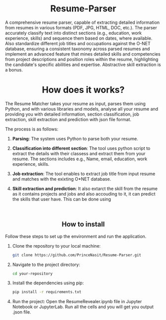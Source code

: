 <div align="center">
  
# Resume-Parser
</div>
A  comprehensive resume parser, capable of extracting detailed information from resumes in various formats (PDF, JPG, HTML, DOC, etc.). The parser accurately classify text into distinct sections (e.g., education, work experience, skills) and sequence them based on dates, where available. Also standardize different job titles and occupations against the O-NET database, ensuring a consistent taxonomy across parsed resumes and implement an advanced feature that mines detailed skills and competencies from project descriptions and position roles within the resume, highlighting the candidate's specific abilities and expertise. Abstractive skill extraction is a bonus.

<div align="center">
  
# How does it works?
</div>

The Resume Matcher takes your resume as input, parses them using Python, and with various libraries and models, analyse all your resume and providing you with detailed information, section classification, job extraction, skill extraction and prediction with json file format.

The process is as follows:

1. **Parsing**: The system uses Python to parse both your resume.

2. **Classification into different section**: The tool uses python script to extract the details with their classess and extract them from your resume. The sections includes e.g.,  Name, email, education, work experience, skills.

3. **Job extraction**: The tool enables to extract job title from input resume and matches with the exixting O*NET database.
   
4. **Skill extraction and prediction**: It also extarct the skill from the resume as it contains projects and jobs and also accouding to it, it can predict the skills that user have. This can be done using 
<br>

<div align="center">

## How to install

</div>

Follow these steps to set up the environment and run the application.

1. Clone the repository to your local machine:
   ```bash
   git clone https://github.com/PrinceNasit/Resume-Parser.git
   ```

3. Navigate to the project directory:
   ```bash
   cd your-repository
   ```

3. Install the dependencies using pip:
   ```bash
   pip install -r requirements.txt
   ```

4. Run the project:
   Open the ResumeRevealer.ipynb file in Jupyter Notebook or JupyterLab.
   Run all the cells and you will get you output .json file.
   
